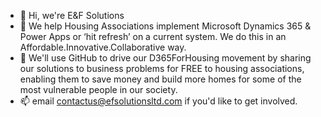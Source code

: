 - 👋 Hi, we're E&F Solutions
- 👀 We help Housing Associations implement Microsoft Dynamics 365 & Power Apps or ‘hit refresh’ on a current system. We do this in an Affordable.Innovative.Collaborative way.
- 🌱 We'll use GitHub to drive our D365ForHousing movement by sharing our solutions to business problems for FREE to housing associations, enabling them to save money and build more homes for some of the most vulnerable people in our society.
- 📫 email contactus@efsolutionsltd.com if you'd like to get involved. 

<!---
efsolutionsltd/efsolutionsltd is a ✨ special ✨ repository because its `README.md` (this file) appears on your GitHub profile.
You can click the Preview link to take a look at your changes.
--->
